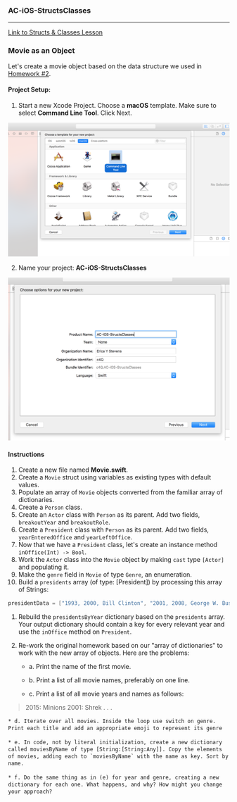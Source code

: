 ### AC-iOS-StructsClasses

---

[Link to Structs & Classes Lesson](https://github.com/C4Q/AC3.2/blob/master/lessons/unit1/structs-and-classes/README.md)

### Movie as an Object

Let's create a movie object based on the data structure we used in [Homework #2](https://github.com/C4Q/AC3.2/blob/master/homework/week-2-homework.playground/Contents.swift). 

#### Project Setup:

1. Start a new Xcode Project.
 Choose a **macOS** template.
 Make sure to select **Command Line Tool**. Click Next.
 
 ![alt text](https://github.com/C4Q/AC-iOS-StructsClasses/blob/solution/images/Screen%20Shot%202017-07-10%20at%205.24.02%20PM.png)

2. Name your project: **AC-iOS-StructsClasses**

![alt text](https://github.com/C4Q/AC-iOS-StructsClasses/blob/solution/images/Screen%20Shot%202017-07-10%20at%205.24.39%20PM.png)

#### Instructions

1. Create a new file named **Movie.swift**.
1. Create a `Movie` struct using variables as existing types with default values.
1. Populate an array of `Movie` objects converted from the familiar array of dictionaries.
1. Create a `Person` class.
1. Create an `Actor` class with `Person` as its parent. Add two fields, `breakoutYear` and  `breakoutRole`. 
1. Create a `President` class with `Person` as its parent. Add two fields, `yearEnteredOffice` and `yearLeftOffice`.
1. Now that we have a `President` class, let's create an instance method ```inOffice(Int) -> Bool```.
1. Work the `Actor` class into the `Movie` object by making ```cast``` type `[Actor]` and populating it.
1. Make the ```genre``` field in `Movie` of type ```Genre```, an enumeration.
1. Build a ```presidents``` array (of type: [President]) by processing this array of Strings:
```swift
presidentData = ["1993, 2000, Bill Clinton", "2001, 2008, George W. Bush", "2009, 2016, Barack Obama"]
```
1. Rebuild the ```presidentsByYear``` dictionary based on the ```presidents``` array. Your output dictionary should contain a key for every relevant year and use the ```inOffice``` method on ```President```.
1. Re-work the original homework based on our "array of dictionaries" to work with the new array of objects. Here are the problems:

	* a. Print the name of the first movie.

	* b. Print a list of all movie names, preferably on one line.

	* c. Print a list of all movie years and names as follows:
> 2015: Minions
> 2001: Shrek
> .
> .
> .

	* d. Iterate over all movies. Inside the loop use switch on genre. Print each title and add an appropriate emoji to represent its genre

	* e. In code, not by literal initialization, create a new dictionary called moviesByName of type [String:[String:Any]]. Copy the elements of movies, adding each to `moviesByName` with the name as key. Sort by name.

	* f. Do the same thing as in (e) for year and genre, creating a new dictionary for each one. What happens, and why? How might you change your approach?

